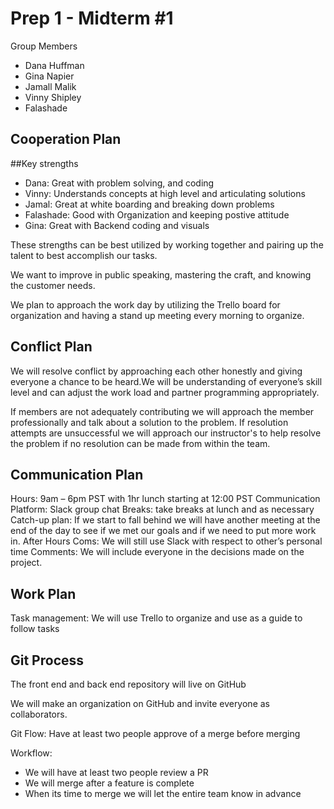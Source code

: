 # Prep 1 - Midterm #1

Group Members 

- Dana Huffman
- Gina Napier
- Jamall Malik
- Vinny Shipley
- Falashade 

## Cooperation Plan

##Key strengths

- Dana: Great with problem solving, and coding
- Vinny: Understands concepts at high level and articulating solutions
- Jamal: Great at white boarding and breaking down problems
- Falashade: Good with Organization and keeping postive attitude 
- Gina: Great with Backend coding and visuals 

These strengths can be best utilized by working together and pairing up the talent to best accomplish our tasks.

We want to improve in public speaking, mastering the craft, and knowing the customer needs.

We plan to approach the work day by utilizing the Trello board for organization and having a stand up meeting every morning to organize.

## Conflict Plan

We will resolve conflict by approaching each other honestly and giving everyone a chance to be heard.We will be understanding of everyone’s skill level and can adjust the work load and partner programming appropriately.

If members are not adequately contributing we will approach the member professionally and talk about a solution to the problem. If resolution attempts are unsuccessful we will approach our instructor's to help resolve the problem if no resolution can be made from within the team.

## Communication Plan

Hours: 9am – 6pm PST with 1hr lunch starting at 12:00 PST
Communication Platform: Slack group chat
Breaks: take breaks at lunch and as necessary
Catch-up plan: If we start to fall behind we will have another meeting at the end of the day to see if we met our goals and if we need to put more work in.
After Hours Coms: We will still use Slack with respect to other’s personal time
Comments: We will include everyone in the decisions made on the project.

## Work Plan

Task management: We will use Trello to organize and use as a guide to follow tasks

## Git Process

The front end and back end repository will live on GitHub

We will make an organization on GitHub and invite everyone as collaborators.

Git Flow: Have at least two people approve of a merge before merging

Workflow:

- We will have at least two people review a PR
- We will merge after a feature is complete
- When its time to merge we will let the entire team know in advance
